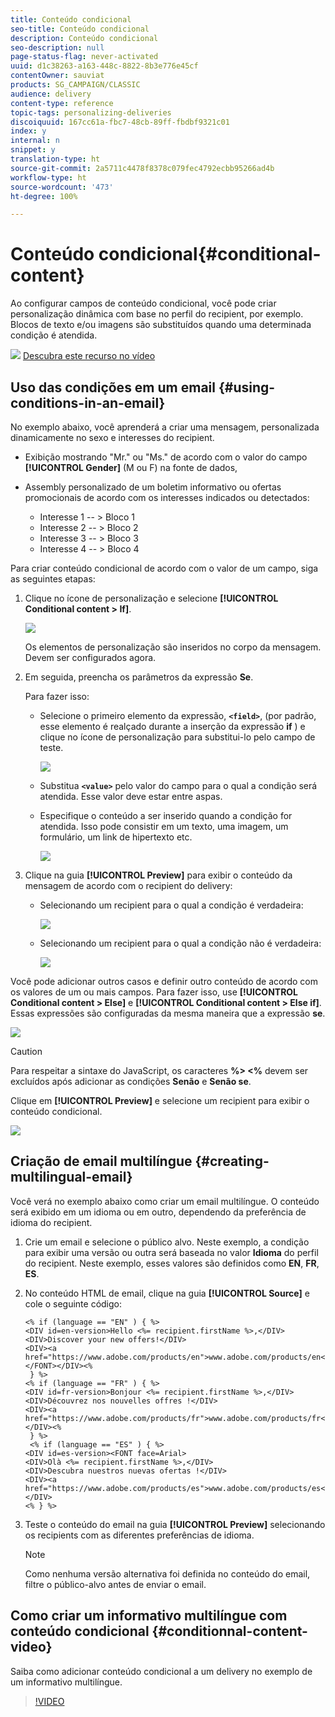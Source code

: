 ```yaml
---
title: Conteúdo condicional
seo-title: Conteúdo condicional
description: Conteúdo condicional
seo-description: null
page-status-flag: never-activated
uuid: d1c38263-a163-448c-8822-8b3e776e45cf
contentOwner: sauviat
products: SG_CAMPAIGN/CLASSIC
audience: delivery
content-type: reference
topic-tags: personalizing-deliveries
discoiquuid: 167cc61a-fbc7-48cb-89ff-fbdbf9321c01
index: y
internal: n
snippet: y
translation-type: ht
source-git-commit: 2a5711c4478f8378c079fec4792ecbb95266ad4b
workflow-type: ht
source-wordcount: '473'
ht-degree: 100%

---
```



# Conteúdo condicional{#conditional-content}

Ao configurar campos de conteúdo condicional, você pode criar personalização dinâmica com base no perfil do recipient, por exemplo. Blocos de texto e/ou imagens são substituídos quando uma determinada condição é atendida.

![](assets/do-not-localize/how-to-video.png) [Descubra este recurso no vídeo](#conditionnal-content-video)


## Uso das condições em um email {#using-conditions-in-an-email}

No exemplo abaixo, você aprenderá a criar uma mensagem, personalizada dinamicamente no sexo e interesses do recipient.

* Exibição mostrando &quot;Mr.&quot; ou &quot;Ms.&quot; de acordo com o valor do campo **[!UICONTROL Gender]** (M ou F) na fonte de dados,
* Assembly personalizado de um boletim informativo ou ofertas promocionais de acordo com os interesses indicados ou detectados:

   * Interesse 1 -- > Bloco 1
   * Interesse 2 -- > Bloco 2
   * Interesse 3 -- > Bloco 3
   * Interesse 4 -- > Bloco 4

Para criar conteúdo condicional de acordo com o valor de um campo, siga as seguintes etapas:

1. Clique no ícone de personalização e selecione **[!UICONTROL Conditional content > If]**.

   ![](assets/s_ncs_user_conditional_content02.png)

   Os elementos de personalização são inseridos no corpo da mensagem. Devem ser configurados agora.

1. Em seguida, preencha os parâmetros da expressão **Se**.

   Para fazer isso:

   * Selecione o primeiro elemento da expressão, **`<field>`**, (por padrão, esse elemento é realçado durante a inserção da expressão **if** ) e clique no ícone de personalização para substitui-lo pelo campo de teste.

      ![](assets/s_ncs_user_conditional_content03.png)

   * Substitua **`<value>`** pelo valor do campo para o qual a condição será atendida. Esse valor deve estar entre aspas.
   * Especifique o conteúdo a ser inserido quando a condição for atendida. Isso pode consistir em um texto, uma imagem, um formulário, um link de hipertexto etc.

      ![](assets/s_ncs_user_conditional_content04.png)

1. Clique na guia **[!UICONTROL Preview]** para exibir o conteúdo da mensagem de acordo com o recipient do delivery:

   * Selecionando um recipient para o qual a condição é verdadeira:

      ![](assets/s_ncs_user_conditional_content05.png)

   * Selecionando um recipient para o qual a condição não é verdadeira:

      ![](assets/s_ncs_user_conditional_content06.png)

Você pode adicionar outros casos e definir outro conteúdo de acordo com os valores de um ou mais campos. Para fazer isso, use **[!UICONTROL Conditional content > Else]** e **[!UICONTROL Conditional content > Else if]**. Essas expressões são configuradas da mesma maneira que a expressão **se**.

![](assets/s_ncs_user_conditional_content07.png)

>[!CAUTION]
>
>Para respeitar a sintaxe do JavaScript, os caracteres **%> &lt;%** devem ser excluídos após adicionar as condições **Senão** e **Senão se**.

Clique em **[!UICONTROL Preview]** e selecione um recipient para exibir o conteúdo condicional.

![](assets/s_ncs_user_conditional_content08.png)

## Criação de email multilíngue {#creating-multilingual-email}

Você verá no exemplo abaixo como criar um email multilíngue. O conteúdo será exibido em um idioma ou em outro, dependendo da preferência de idioma do recipient.

1. Crie um email e selecione o público alvo. Neste exemplo, a condição para exibir uma versão ou outra será baseada no valor **Idioma** do perfil do recipient. Neste exemplo, esses valores são definidos como **EN**, **FR**, **ES**.
1. No conteúdo HTML de email, clique na guia **[!UICONTROL Source]** e cole o seguinte código:

   ```
   <% if (language == "EN" ) { %>
   <DIV id=en-version>Hello <%= recipient.firstName %>,</DIV>
   <DIV>Discover your new offers!</DIV>
   <DIV><a href="https://www.adobe.com/products/en">www.adobe.com/products/en</A></FONT></DIV><%
    } %>
   <% if (language == "FR" ) { %>
   <DIV id=fr-version>Bonjour <%= recipient.firstName %>,</DIV>
   <DIV>Découvrez nos nouvelles offres !</DIV>
   <DIV><a href="https://www.adobe.com/products/fr">www.adobe.com/products/fr</A></DIV><%
    } %>
    <% if (language == "ES" ) { %>
   <DIV id=es-version><FONT face=Arial>
   <DIV>Olà <%= recipient.firstName %>,</DIV>
   <DIV>Descubra nuestros nuevas ofertas !</DIV>
   <DIV><a href="https://www.adobe.com/products/es">www.adobe.com/products/es</A></DIV>
   <% } %>
   ```

1. Teste o conteúdo do email na guia **[!UICONTROL Preview]** selecionando os recipients com as diferentes preferências de idioma.

   >[!NOTE]
   >
   >Como nenhuma versão alternativa foi definida no conteúdo do email, filtre o público-alvo antes de enviar o email.

## Como criar um informativo multilíngue com conteúdo condicional {#conditionnal-content-video}

Saiba como adicionar conteúdo condicional a um delivery no exemplo de um informativo multilíngue.

>[!VIDEO](https://video.tv.adobe.com/v/24926?quality=12&captions=por_br)
